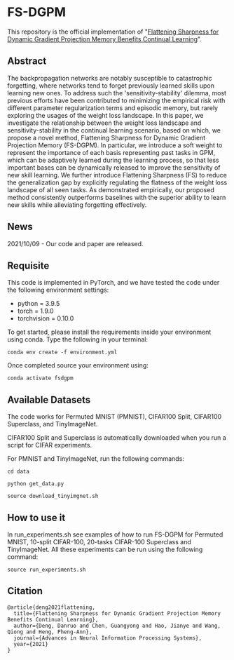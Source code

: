 # FS-DGPM

This repository is the official implementation of "[Flattening Sharpness for Dynamic Gradient Projection Memory Benefits Continual Learning](https://arxiv.org/pdf/2110.04593.pdf)".

## Abstract

The backpropagation networks are notably susceptible to catastrophic forgetting, where networks tend to forget previously learned skills upon learning new ones. To address such the 'sensitivity-stability' dilemma, most previous efforts have been contributed to minimizing the empirical risk with different parameter regularization terms and episodic memory, but rarely exploring the usages of the weight loss landscape. In this paper, we investigate the relationship between the weight loss landscape and sensitivity-stability in the continual learning scenario, based on which, we propose a novel method, Flattening Sharpness for Dynamic Gradient Projection Memory (FS-DGPM). In particular, we introduce a soft weight to represent the importance of each basis representing past tasks in GPM, which can be adaptively learned during the learning process, so that less important bases can be dynamically released to improve the sensitivity of new skill learning. We further introduce Flattening Sharpness (FS) to reduce the generalization gap by explicitly regulating the flatness of the weight loss landscape of all seen tasks. As demonstrated empirically, our proposed method consistently outperforms baselines with the superior ability to learn new skills while alleviating forgetting effectively.

## News

2021/10/09 - Our code and paper are released.


## Requisite

This code is implemented in PyTorch, and we have tested the code under the following environment settings:

- python = 3.9.5
- torch = 1.9.0
- torchvision = 0.10.0

To get started, please install the requirements inside your environment using conda. Type the following in your terminal:

```conda env create -f environment.yml```

Once completed source your environment using:

```conda activate fsdgpm```

## Available Datasets

The code works for Permuted MNIST (PMNIST), CIFAR100 Split, CIFAR100 Superclass, and TinyImageNet. 

CIFAR100 Split and Superclass is automatically downloaded when you run a script for CIFAR experiments.

For PMNIST and TinyImageNet, run the following commands: 

```cd data```

```python get_data.py```

```source download_tinyimgnet.sh```


## How to use it

In run_experiments.sh see examples of how to run FS-DGPM for Permuted MNIST, 10-split CIFAR-100, 20-tasks CIFAR-100 Superclass and TinyImageNet. All these experiments can be run using the following command:

```
source run_experiments.sh
```


## Citation

```
@article{deng2021flattening,
  title={Flattening Sharpness for Dynamic Gradient Projection Memory Benefits Continual Learning},
  author={Deng, Danruo and Chen, Guangyong and Hao, Jianye and Wang, Qiong and Heng, Pheng-Ann},
  journal={Advances in Neural Information Processing Systems},
  year={2021}
}
```
